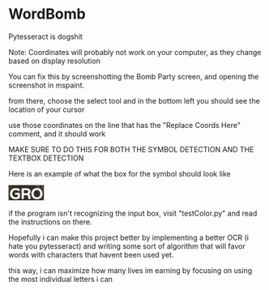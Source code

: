 # WordBomb
Pytesseract is dogshit

Note: Coordinates will probably not work on your computer, as they change based on display resolution

  You can fix this by screenshotting the Bomb Party screen, and opening the screenshot in mspaint.
  
  from there, choose the select tool and in the bottom left you should see the location of your cursor
  
  use those coordinates on the line that has the "Replace Coords Here" comment, and it should work
  
  <bold>MAKE SURE TO DO THIS FOR BOTH THE SYMBOL DETECTION AND THE TEXTBOX DETECTION</bold>
  
  
  Here is an example of what the box for the symbol should look like
  
  ![An example of the proper symbol screenshot](images/readme_symbol.png)

if the program isn't recognizing the input box, visit "testColor.py" and read the instructions on there.


Hopefully i can make this project better by implementing a better OCR (i hate you pytesseract) and writing some sort of algorithm that will favor words with characters that havent been used yet. 

this way, i can maximize how many lives im earning by focusing on using the most individual letters i can
